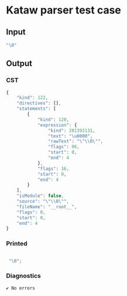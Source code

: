 # Kataw parser test case

## Input

`````js
"\0"
`````

## Output

### CST

```javascript
{
    "kind": 122,
    "directives": [],
    "statements": [
        {
            "kind": 120,
            "expression": {
                "kind": 201392131,
                "text": "\u0000",
                "rawText": "\"\\0\"",
                "flags": 96,
                "start": 0,
                "end": 4
            },
            "flags": 16,
            "start": 0,
            "end": 4
        }
    ],
    "isModule": false,
    "source": "\"\\0\"",
    "fileName": "__root__",
    "flags": 0,
    "start": 0,
    "end": 4
}
```

### Printed

```javascript

 "\0"; 
```

### Diagnostics

```javascript
✔ No errors
```

